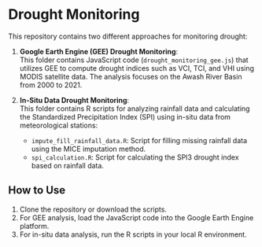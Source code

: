 # Drought Monitoring

This repository contains two different approaches for monitoring drought:

1. **Google Earth Engine (GEE) Drought Monitoring**:  
   This folder contains JavaScript code (`drought_monitoring_gee.js`) that utilizes GEE to compute drought indices such as VCI, TCI, and VHI using MODIS satellite data. The analysis focuses on the Awash River Basin from 2000 to 2021.

2. **In-Situ Data Drought Monitoring**:  
   This folder contains R scripts for analyzing rainfall data and calculating the Standardized Precipitation Index (SPI) using in-situ data from meteorological stations:
   - `impute_fill_rainfall_data.R`: Script for filling missing rainfall data using the MICE imputation method.
   - `spi_calculation.R`: Script for calculating the SPI3 drought index based on rainfall data.

## How to Use
1. Clone the repository or download the scripts.
2. For GEE analysis, load the JavaScript code into the Google Earth Engine platform.
3. For in-situ data analysis, run the R scripts in your local R environment.
